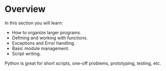 # Overview

In this section you will learn:

* How to organize larger programs.
* Defining and working with functions.
* Exceptions and Error handling.
* Basic module management.
* Script writing.

Python is great for short scripts, one-off problems, prototyping, testing, etc.
